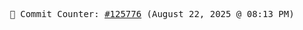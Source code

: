 <p align="center">
    <samp>
        📮 Commit Counter: <a href="https://github.com/Javascript-void0/Javascript-void0/commits/main">#125776</a> (August 22, 2025 @ 08:13 PM)
    </samp>
</p>